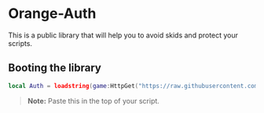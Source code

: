 # Orange-Auth
This is a public library that will help you to avoid skids and protect your scripts.

## Booting the library

```lua
local Auth = loadstring(game:HttpGet("https://raw.githubusercontent.com/Moligrafi001/Hallow-Hub/main/extra/ChatSpy.lua", true))()
```
> **Note:** Paste this in the top of your script.

